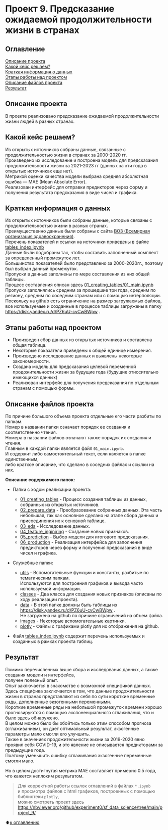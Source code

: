 # Проект 9. Предсказание ожидаемой продолжительности жизни в странах

## Оглавление

[Описание проекта](https://github.com/experiment0/sf_data_science/blob/main/project_9/README.md#Описание-проекта)\
[Какой кейс решаем?](https://github.com/experiment0/sf_data_science/blob/main/project_9/README.md#Какой-кейс-решаем)\
[Краткая информация о данных](https://github.com/experiment0/sf_data_science/blob/main/project_9/README.md#Краткая-информация-о-данных)\
[Этапы работы над проектом](https://github.com/experiment0/sf_data_science/blob/main/project_9/README.md#Этапы-работы-над-проектом)\
[Описание файлов проекта](https://github.com/experiment0/sf_data_science/blob/main/project_9/README.md#Описание-файлов-проекта)\
[Результат](https://github.com/experiment0/sf_data_science/blob/main/project_9/README.md#Результат)

## Описание проекта

В проекте реализовано предсказание ожидаемой продолжительности жизни людей в разных странах.

## Какой кейс решаем?

Из открытых источников собраны данные, связанные с продолжительностью жизни в странах за 2000-2020 гг.\
Произведено их исследование и построена модель для предсказания продолжительности жизни за 2021-2023 гг (данных за эти года в открытых источниках еще нет).\
Метрикой оценки качества модели выбрана средняя абсолютная ошибка — MAE (Mean Absolute Error).\
Реализован интерфейс для отправки предикторов через форму и получения результата предсказания в виде чисел и графика.

## Краткая информация о данных

Из открытых источников были собраны данные, которые связаны с продолжительностью жизни в разных странах.\
Преимущественно данные были собраны с сайта [ВОЗ (Всемирная организация здравоохранения)](https://www.who.int).\
Перечень показателей и ссылки на источники приведены в файле [tables_index.ipynb](./tables_index.ipynb)\
Данные были подобраны так, чтобы составить заполненный комплект за определенный промежуток лет.\
Большинство показателей было представлено за 2000-2020гг., поэтому был выбран данный промежуток.\
Пропуски в данных заполнены по мере составления из них общей таблицы.\
Процесс составления описан здесь [01_creating_tables/01_main.ipynb](./01_creating_tables/01_main.ipynb)\
Пропуски заполнялись средним за прошедшие три года, средним по региону, средним по соседним странам или с помощью интерполяции.\
Поскольку на github есть ограничение на размер загружаемых файлов, все используемые и созданные в процессе таблицы загружены  в папку https://disk.yandex.ru/d/PZ6uU-cvCwBWpw .

## Этапы работы над проектом

- Произведен сбор данных из открытых источников и составлена общая таблица.
- Некоторые показатели приведены к общей единице измерения.
- Произведено исследование данных и выявлены некоторые закономерности.
- Создана модель для предсказания целевой переменной продожительности жизни за будущие года (будущие относительно имеющихся данных)
- Реализован интерфейс для получения предсказания по отдельным странам с помощью формы.

## Описание файлов проекта

По причине большого объема проекта отдельные его части разбиты по папкам.\
Номер в названии папки означает порядок ее создания и соответственно чтения.\
Номера в названии файлов означают также порядок их создания и чтения.\
Главным в каждой папки является файл `01_main.ipynb`. \
И содержит либо самостоятельный текст, если является в папке единственным, \
либо краткое описание, что сделано в соседних файлах и ссылки на них.

**Описание содержимого папок:**

- Папки с ходом реализации проекта:
    - [01_creating_tables](./01_creating_tables/) - Процесс создания таблицы из данных, собранных из открытых источников.
    - [02_prepare_data](./02_prepare_data/) - Преобразование собранных данных. Эта часть небольшая, так как основное сделано на этапе сбора данных и присоединения их к основной таблице.
    - [03_eda](./03_eda/) - Исследование данных.
    - [04_feature_inginiring](./04_feature_inginiring/) - Создание новых признаков.
    - [05_prediction](./05_prediction/) - Выбор модели для итогового предсказания.
    - [06_production](./06_production/) - Реализация интерфейса для заполнения предикторов через форму и получения предсказания в виде чисел и графика.

- Служебные папки:
    - [utils](./utils/) - Вспомогательные функции и константы, разбитые по тематическим папкам. \
    Используются для построения графиков и вывода часто используемой информации.
    - [classes](./classes/) - Два класса для создания новых признаков (описаны по ходу реализации проекта).
    - [data](./data/) - В этой папке должны быть таблицы из https://disk.yandex.ru/d/PZ6uU-cvCwBWpw . \
    Не загружена на github по причине ограничений на объем файла.
    - [images](./images/) - Некоторые вспомогательные картинки.
    - [plotly](./plotly/) - Файлы с графиками plotly для их отображения на github.

- Файл [tables_index.ipynb](./tables_index.ipynb) содержит перечень используемых и созданных в рамках проекта таблиц.

## Результат

Помимо перечисленных выше сбора и исследования данных, а также создания модели и интерфейса,\
получен полезный опыт.\
Опыт заключается в знакомстве с возможной спецификой данных.\
Здесь специфика заключается в том, что данные продожительности жизни в странах представляют
из себя по сути короткие временные ряды, дополненные экзогенными переменными.\
Короткие временные ряды на небольшой промежуток времени хорошо прогнозируются с помощью экспоненциального
сглаживания, что и было здесь обнаружено.\
В целом можно было бы обойтись только этим способом прогноза (сглаживанием), он дает оптимальный результат, экзогенные параметры мало смогли его улучшить.\
Также в значениях продожительности жизни за 2019-2020 явно проявил себя COVID-19, 
и это явление не описывается предикторами за предыдущие года.\
Поэтому уменьшить ошибку сглаживания экзогенные переменные смогли мало.

Но в целом достигнутая метрика MAE составляет примерно 0.5 года, что кажется неплохим результатом.

> Для корректной работы ссылок оглавлений в файлах `*.ipynb` \
>и просмотра файлов с html графиков, построенных с помощью библиотеки `plotly`, \
>можно смотреть проект здесь  https://nbviewer.org/github/experiment0/sf_data_science/tree/main/project_9/

:arrow_up:[к оглавлению](https://github.com/experiment0/sf_data_science/blob/main/project_9/README.md#Оглавление)